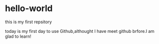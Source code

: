 # hello-world
this is my first repsitory

today is my first day to use Github,althought I have meet github brfore.I am glad to learn!
